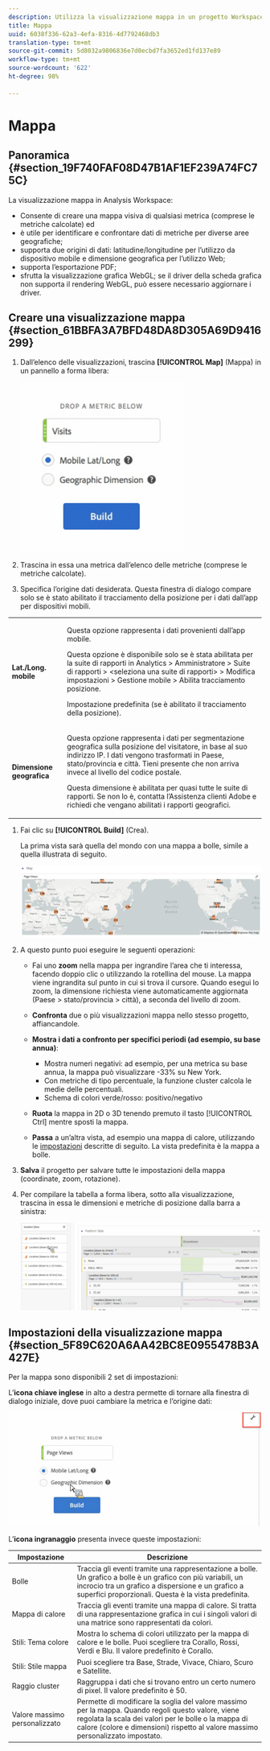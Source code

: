 ```yaml
---
description: Utilizza la visualizzazione mappa in un progetto Workspace.
title: Mappa
uuid: 6038f336-62a3-4efa-8316-4d7792468db3
translation-type: tm+mt
source-git-commit: 5d8032a9806836e7d0ecbd7fa3652ed1fd137e89
workflow-type: tm+mt
source-wordcount: '622'
ht-degree: 98%

---
```



# Mappa

## Panoramica {#section_19F740FAF08D47B1AF1EF239A74FC75C}

La visualizzazione mappa in Analysis Workspace: 

* Consente di creare una mappa visiva di qualsiasi metrica (comprese le metriche calcolate) ed
* è utile per identificare e confrontare dati di metriche per diverse aree geografiche;
* supporta due origini di dati: latitudine/longitudine per l’utilizzo da dispositivo mobile e dimensione geografica per l’utilizzo Web;
* supporta l’esportazione PDF;
* sfrutta la visualizzazione grafica WebGL; se il driver della scheda grafica non supporta il rendering WebGL, può essere necessario aggiornare i driver.

## Creare una visualizzazione mappa {#section_61BBFA3A7BFD48DA8D305A69D9416299}

1. Dall’elenco delle visualizzazioni, trascina **[!UICONTROL Map]** (Mappa) in un pannello a forma libera:

   ![](assets/map-viz1.png)

1. Trascina in essa una metrica dall’elenco delle metriche (comprese le metriche calcolate).
1. Specifica l’origine dati desiderata. Questa finestra di dialogo compare solo se è stato abilitato il tracciamento della posizione per i dati dall’app per dispositivi mobili.

<table id="table_CD54B433464B4282A7524FB187016C47"> 
 <tbody> 
  <tr> 
   <td colname="col1"> <p><b>Lat./Long. mobile</b> </p> </td> 
   <td colname="col2"> <p>Questa opzione rappresenta i dati provenienti dall’app mobile. </p> <p>Questa opzione è disponibile solo se è stata abilitata per la suite di rapporti in <span class="ignoretag"> <span class="uicontrol"> Analytics </span> &gt; <span class="uicontrol"> Amministratore </span> &gt; <span class="uicontrol"> Suite di rapporti </span> &gt; <span class="uicontrol"> &lt;seleziona una suite di rapporti&gt; </span> &gt; <span class="uicontrol"> Modifica impostazioni </span> &gt; <span class="uicontrol"> Gestione mobile </span> &gt; <span class="uicontrol"> Abilita tracciamento posizione</span></span>. </p> <p>Impostazione predefinita (se è abilitato il tracciamento della posizione). </p> </td> 
  </tr> 
  <tr> 
   <td colname="col1"> <p><b>Dimensione geografica</b> </p> </td> 
   <td colname="col2"> <p>Questa opzione rappresenta i dati per segmentazione geografica sulla posizione del visitatore, in base al suo indirizzo IP. I dati vengono trasformati in Paese, stato/provincia e città. Tieni presente che non arriva invece al livello del codice postale. </p> <p>Questa dimensione è abilitata per quasi tutte le suite di rapporti. Se non lo è, contatta l’Assistenza clienti Adobe e richiedi che vengano abilitati i rapporti geografici. </p> </td> 
  </tr> 
 </tbody> 
</table>

1. Fai clic su **[!UICONTROL Build]** (Crea).

   La prima vista sarà quella del mondo con una mappa a bolle, simile a quella illustrata di seguito.

   ![](assets/bubble-world-view.png)

1. A questo punto puoi eseguire le seguenti operazioni: 

   * Fai uno **zoom** nella mappa per ingrandire l’area che ti interessa, facendo doppio clic o utilizzando la rotellina del mouse. La mappa viene ingrandita sul punto in cui si trova il cursore. Quando esegui lo zoom, la dimensione richiesta viene automaticamente aggiornata (Paese > stato/provincia > città), a seconda del livello di zoom.
   * **Confronta** due o più visualizzazioni mappa nello stesso progetto, affiancandole.
   * **Mostra i dati a confronto per specifici periodi (ad esempio, su base annua)**:

      * Mostra numeri negativi: ad esempio, per una metrica su base annua, la mappa può visualizzare -33% su New York.
      * Con metriche di tipo percentuale, la funzione cluster calcola le medie delle percentuali.
      * Schema di colori verde/rosso: positivo/negativo
   * **Ruota** la mappa in 2D o 3D tenendo premuto il tasto [!UICONTROL Ctrl] mentre sposti la mappa.

   * **Passa** a un’altra vista, ad esempio una mappa di calore, utilizzando le [impostazioni](/help/analyze/analysis-workspace/visualizations/map-visualization.md#section_5F89C620A6AA42BC8E0955478B3A427E) descritte di seguito. La vista predefinita è la mappa a bolle.


1. **Salva** il progetto per salvare tutte le impostazioni della mappa (coordinate, zoom, rotazione).
1. Per compilare la tabella a forma libera, sotto alla visualizzazione, trascina in essa le dimensioni e metriche di posizione dalla barra a sinistra:

   ![](assets/location-dimensions.png)

## Impostazioni della visualizzazione mappa {#section_5F89C620A6AA42BC8E0955478B3A427E}

Per la mappa sono disponibili 2 set di impostazioni:

L’**icona chiave inglese** in alto a destra permette di tornare alla finestra di dialogo iniziale, dove puoi cambiare la metrica e l’origine dati:

![](assets/map-wrench.png)

L’**icona ingranaggio** presenta invece queste impostazioni:

| Impostazione | Descrizione |
|--- |--- |
| Bolle | Traccia gli eventi tramite una rappresentazione a bolle. Un grafico a bolle è un grafico con più variabili, un incrocio tra un grafico a dispersione e un grafico a superfici proporzionali. Questa è la vista predefinita. |
| Mappa di calore | Traccia gli eventi tramite una mappa di calore. Si tratta di una rappresentazione grafica in cui i singoli valori di una matrice sono rappresentati da colori. |
| Stili: Tema colore | Mostra lo schema di colori utilizzato per la mappa di calore e le bolle. Puoi scegliere tra Corallo, Rossi, Verdi e Blu. Il valore predefinito è Corallo. |
| Stili: Stile mappa | Puoi scegliere tra Base, Strade, Vivace, Chiaro, Scuro e Satellite. |
| Raggio cluster | Raggruppa i dati che si trovano entro un certo numero di pixel. Il valore predefinito è 50. |
| Valore massimo personalizzato | Permette di modificare la soglia del valore massimo per la mappa. Quando regoli questo valore, viene regolata la scala dei valori per le bolle o la mappa di calore (colore e dimensioni) rispetto al valore massimo personalizzato impostato. |
